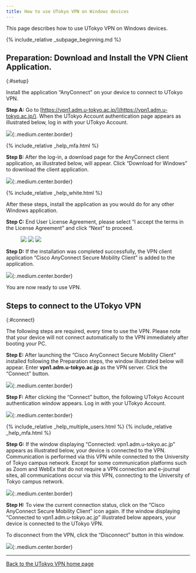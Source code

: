 ```yaml
---
title: How to use UTokyo VPN on Windows devices
---
```


This page describes how to use UTokyo VPN on Windows devices.

{% include_relative _subpage_beginning.md %}

## Preparation: Download and Install the VPN Client Application.
{:#setup}

Install the application “AnyConnect” on your device to connect to UTokyo VPN.

**Step A:** Go to [https://vpn1.adm.u-tokyo.ac.jp/](https://vpn1.adm.u-tokyo.ac.jp/). When the UTokyo Account authentication page appears as illustrated below, log in with your UTokyo Account.

![](img/win01-vpn1-login.png){:.medium.center.border}

{% include_relative _help_mfa.html %}

**Step B:** After the log-in, a download page for the AnyConnect client application, as illustrated below, will appear. Click “Download for Windows” to download the client application.

![](img/win02-download-page.png){:.medium.center.border}

{% include_relative _help_white.html %}

After these steps, install the application as you would do for any other Windows application.

**Step C:** End User License Agreement, please select “I accept the terms in the License Agreement” and click “Next” to proceed.

<figure class="gallery">
  <img src="img/win03-install-1.png" class="border">
  <img src="img/win04-install-2.png" class="border">
  <img src="img/win05-install-3.png" class="border">
</figure>

**Step D:** If the installation was completed successfully, the VPN client application “Cisco AnyConnect Secure Mobility Client” is added to the application.

![](img/win06-cisco-on-task.png){:.medium.center.border}

You are now ready to use VPN.

## Steps to connect to the UTokyo VPN
{:#connect}

The following steps are required, every time to use the VPN. Please note that your device will not connect automatically to the VPN immediately after booting your PC.

**Step E:** After launching the “Cisco AnyConnect Secure Mobility Client” installed following the Preparation steps, the window illustrated below will appear. Enter **vpn1.adm.u-tokyo.ac.jp** as the VPN server. Click the “Connect” button. 

![](img/win09-anyconnect-login.png){:.medium.center.border}

**Step F:** After clicking the “Connect” button, the following UTokyo Account authentication window appears. Log in with your UTokyo Account.

![](img/win09-anyconnect-login.png){:.medium.center.border}

{% include_relative _help_multiple_users.html %}
{% include_relative _help_mfa.html %}

**Step G:** If the window displaying “Connected: vpn1.adm.u-tokyo.ac.jp” appears as illustrated below, your device is connected to the VPN. Communication is performed via this VPN while connected to the University of Tokyo campus network. Except for some communication platforms such as Zoom and WebEx that do not require a VPN connection and e-journal sites, all communications occur via this VPN, connecting to the University of Tokyo campus network.

![](img/win10-vpn-connected.png){:.medium.center.border}

**Step H:** To view the current connection status, click on the “Cisco AnyConnect Secure Mobility Client” icon again. If the window displaying “Connected to vpn1.adm.u-tokyo.ac.jp” illustrated below appears, your device is connected to the UTokyo VPN.

To disconnect from the VPN, click the “Disconnect” button in this window.

![](img/win11-vpn-connected-window.png){:.medium.center.border}

---

[Back to the UTokyo VPN home page](.)
